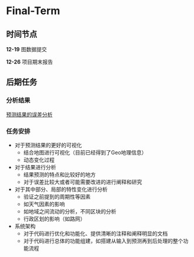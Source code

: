 # Final-Term

## 时间节点

**12-19**  图数据提交

**12-26**  项目期末报告

## 后期任务

### 分析结果

[预测结果的误差分析](https://github.com/BigDataSystemTHU2018/Project-Unicom/blob/master/%E9%A2%84%E6%B5%8B%E7%BB%93%E6%9E%9C%E5%88%86%E6%9E%90.pdf) 

### 任务安排 

+ 对于预测结果的更好的可视化
  + 结合地图进行可视化（目前已经得到了Geo地理信息）
  + 动态变化过程
+ 对于结果进行分析
  + 结果预测的特点和比较好的地方
  + 对于误差比较大或者可能需要改进的进行阐释和研究
+ 对于其中部分、局部的特性变化进行分析
  + 验证之前提到的周期性等因素
  + 如天气因素的影响
  + 如地域之间流动的分析，不同区块的分析
  + 行政区划的影响（如路网）
+ 系统架构
  + 对于代码进行优化和功能化、提供清晰的注释和阐释明显的文档
  + 对于代码进行总体的功能组建，如搭建从输入到预测再到后处理的整个功能流程





